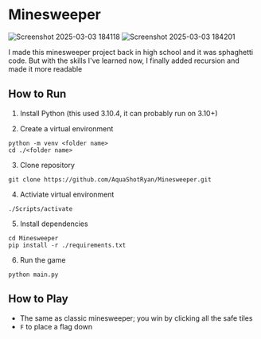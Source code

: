 # Minesweeper

![Screenshot 2025-03-03 184118](https://github.com/user-attachments/assets/c636dec1-694a-4291-951c-3689915c7023)
![Screenshot 2025-03-03 184201](https://github.com/user-attachments/assets/ecfdc650-b47c-49c3-9bb9-42d7b542e41b)


I made this minesweeper project back in high school and it was sphaghetti code.
But with the skills I've learned now, I finally added recursion and made it more readable

## How to Run

1. Install Python (this used 3.10.4, it can probably run on 3.10+)

2. Create a virtual environment

```
python -m venv <folder name>
cd ./<folder name>
```

3. Clone repository

```
git clone https://github.com/AquaShotRyan/Minesweeper.git
```

4. Activiate virtual environment

```
./Scripts/activate
```

5. Install dependencies

```
cd Minesweeper
pip install -r ./requirements.txt
```

6. Run the game

```
python main.py
```

## How to Play

- The same as classic minesweeper; you win by clicking all the safe tiles
- `F` to place a flag down
